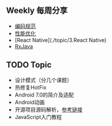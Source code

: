 ## Weekly 每周分享
* [编码规范](./topic/1.编码规范)
* [性能优化](./topic/2.性能优化)
* [React Native](./topic/3.React Native)
* [RxJava](./topic/4.RxJava)

## TODO Topic
* 设计模式（分几个课题）
* 热修复HotFix
* Android 7.0的简介及适配
* Android动画
* 开源项目源码解析，[参考链接](http://a.codekk.com/)
* JavaScript入门教程
